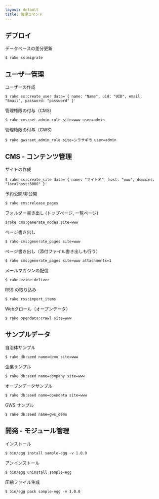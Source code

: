```yaml
---
layout: default
title: 管理コマンド
---
```


## デプロイ

データベースの差分更新

```
$ rake ss:migrate
```

## ユーザー管理

ユーザーの作成

```
$ rake ss:create_user data='{ name: "Name", uid: "UID", email: "Email", password: "password" }'
```

管理権限の付与（CMS）

```
$ rake cms:set_admin_role site=www user=admin
```

管理権限の付与（GWS）

```
$ rake gws:set_admin_role site=シラサギ市 user=admin
```

## CMS - コンテンツ管理

サイトの作成

```
$ rake ss:create_site data='{ name: "サイト名", host: "www", domains: "localhost:3000" }'
```

予約公開/非公開

```
$ rake cms:release_pages
```

フォルダー書き出し (トップページ, 一覧ページ)

```
$rake cms:generate_nodes site=www
```

ページ書き出し

```
$ rake cms:generate_pages site=www
```

ページ書き出し（添付ファイル書き出しも行う）

```
$ rake cms:generate_pages site=www attachments=1
```

メールマガジンの配信

```
$ rake ezine:deliver
```

RSS の取り込み

```
$ rake rss:import_items
```

Webクロール（オープンデータ）

```
$ rake opendata:crawl site=www
```

## サンプルデータ

自治体サンプル

```
$ rake db:seed name=demo site=www
```

企業サンプル

```
$ rake db:seed name=company site=www
```

オープンデータサンプル

```
$ rake db:seed name=opendata site=www
```

GWS サンプル

```
$ rake db:seed name=gws_demo
```


## 開発 - モジュール管理

インストール

```
$ bin/egg install sample-egg -v 1.0.0
```

アンインストール

```
$ bin/egg uninstall sample-egg
```

圧縮ファイル生成

```
$ bin/egg pack sample-egg -v 1.0.0
```
